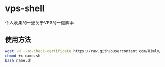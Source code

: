 # vps-shell
个人收集的一些关于VPS的一键脚本
## 使用方法
```bash
wget -N --no-check-certificate https://raw.githubusercontent.com/Himly/vps-shell/master/name.sh
chmod +x name.sh
bash name.sh
```
